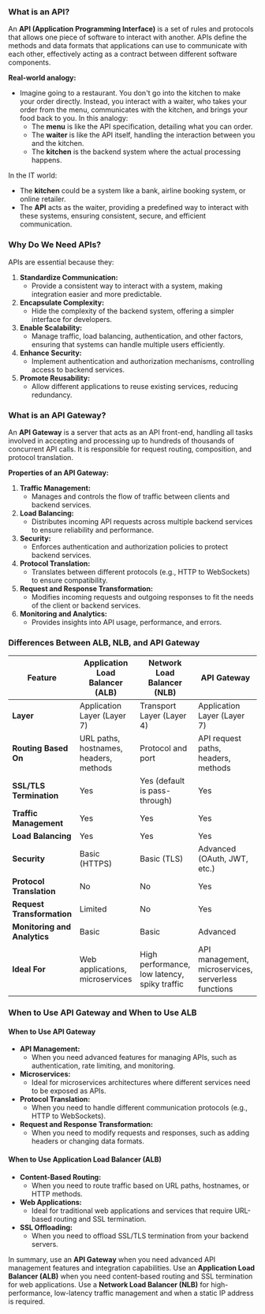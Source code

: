 ### What is an API?

An **API (Application Programming Interface)** is a set of rules and protocols that allows one piece of software to interact with another. APIs define the methods and data formats that applications can use to communicate with each other, effectively acting as a contract between different software components.

**Real-world analogy:**
- Imagine going to a restaurant. You don't go into the kitchen to make your order directly. Instead, you interact with a waiter, who takes your order from the menu, communicates with the kitchen, and brings your food back to you. In this analogy:
  - The **menu** is like the API specification, detailing what you can order.
  - The **waiter** is like the API itself, handling the interaction between you and the kitchen.
  - The **kitchen** is the backend system where the actual processing happens.

In the IT world:
- The **kitchen** could be a system like a bank, airline booking system, or online retailer.
- The **API** acts as the waiter, providing a predefined way to interact with these systems, ensuring consistent, secure, and efficient communication.

### Why Do We Need APIs?

APIs are essential because they:
1. **Standardize Communication:**
   - Provide a consistent way to interact with a system, making integration easier and more predictable.
2. **Encapsulate Complexity:**
   - Hide the complexity of the backend system, offering a simpler interface for developers.
3. **Enable Scalability:**
   - Manage traffic, load balancing, authentication, and other factors, ensuring that systems can handle multiple users efficiently.
4. **Enhance Security:**
   - Implement authentication and authorization mechanisms, controlling access to backend services.
5. **Promote Reusability:**
   - Allow different applications to reuse existing services, reducing redundancy.

### What is an API Gateway?

An **API Gateway** is a server that acts as an API front-end, handling all tasks involved in accepting and processing up to hundreds of thousands of concurrent API calls. It is responsible for request routing, composition, and protocol translation.

**Properties of an API Gateway:**
1. **Traffic Management:**
   - Manages and controls the flow of traffic between clients and backend services.
2. **Load Balancing:**
   - Distributes incoming API requests across multiple backend services to ensure reliability and performance.
3. **Security:**
   - Enforces authentication and authorization policies to protect backend services.
4. **Protocol Translation:**
   - Translates between different protocols (e.g., HTTP to WebSockets) to ensure compatibility.
5. **Request and Response Transformation:**
   - Modifies incoming requests and outgoing responses to fit the needs of the client or backend services.
6. **Monitoring and Analytics:**
   - Provides insights into API usage, performance, and errors.

### Differences Between ALB, NLB, and API Gateway

| Feature                           | Application Load Balancer (ALB)             | Network Load Balancer (NLB)           | API Gateway                            |
|-----------------------------------|---------------------------------------------|---------------------------------------|----------------------------------------|
| **Layer**                         | Application Layer (Layer 7)                 | Transport Layer (Layer 4)             | Application Layer (Layer 7)            |
| **Routing Based On**              | URL paths, hostnames, headers, methods      | Protocol and port                     | API request paths, headers, methods    |
| **SSL/TLS Termination**           | Yes                                         | Yes (default is pass-through)         | Yes                                    |
| **Traffic Management**            | Yes                                         | Yes                                   | Yes                                    |
| **Load Balancing**                | Yes                                         | Yes                                   | Yes                                    |
| **Security**                      | Basic (HTTPS)                               | Basic (TLS)                           | Advanced (OAuth, JWT, etc.)            |
| **Protocol Translation**          | No                                          | No                                    | Yes                                    |
| **Request Transformation**        | Limited                                     | No                                    | Yes                                    |
| **Monitoring and Analytics**      | Basic                                       | Basic                                 | Advanced                               |
| **Ideal For**                     | Web applications, microservices             | High performance, low latency, spiky traffic | API management, microservices, serverless functions |

### When to Use API Gateway and When to Use ALB

#### When to Use API Gateway
- **API Management:**
  - When you need advanced features for managing APIs, such as authentication, rate limiting, and monitoring.
- **Microservices:**
  - Ideal for microservices architectures where different services need to be exposed as APIs.
- **Protocol Translation:**
  - When you need to handle different communication protocols (e.g., HTTP to WebSockets).
- **Request and Response Transformation:**
  - When you need to modify requests and responses, such as adding headers or changing data formats.

#### When to Use Application Load Balancer (ALB)
- **Content-Based Routing:**
  - When you need to route traffic based on URL paths, hostnames, or HTTP methods.
- **Web Applications:**
  - Ideal for traditional web applications and services that require URL-based routing and SSL termination.
- **SSL Offloading:**
  - When you need to offload SSL/TLS termination from your backend servers.

In summary, use an **API Gateway** when you need advanced API management features and integration capabilities. Use an **Application Load Balancer (ALB)** when you need content-based routing and SSL termination for web applications. Use a **Network Load Balancer (NLB)** for high-performance, low-latency traffic management and when a static IP address is required.
